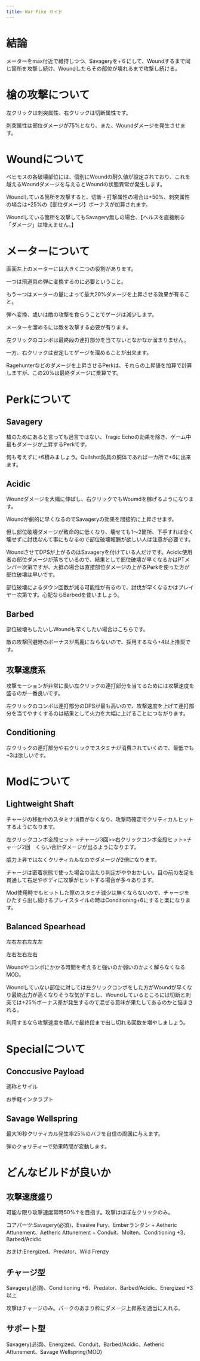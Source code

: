 ```yaml
---
title: War Pike ガイド
---
```

# 結論

メーターをmax付近で維持しつつ、Savageryを+６にして、Woundするまで同じ箇所を攻撃し続け、Woundしたらその部位が壊れるまで攻撃し続ける。

# 槍の攻撃について

左クリックは刺突属性、右クリックは切断属性です。

刺突属性は部位ダメージが75%となり、また、Woundダメージを発生させます。

# Woundについて

ベヒモスの各破壊部位には、個別にWoundの耐久値が設定されており、これを越えるWoundダメージを与えるとWoundの状態異常が発生します。

Woundしている箇所を攻撃すると、切断・打撃属性の場合は+50%、刺突属性の場合は+25%の【部位ダメージ】ボーナスが加算されます。

Woundしている箇所を攻撃してもSavagery無しの場合、【ヘルスを直接削る「ダメージ」は増えません。】

# メーターについて

画面左上のメーターには大きく二つの役割があります。

一つは飛道具の弾に変換するのに必要ということ。

もう一つはメーターの量によって最大20%ダメージを上昇させる効果が有ること。

弾へ変換、或いは敵の攻撃を食らうことでゲージは減少します。

メーターを溜めるには敵を攻撃する必要が有ります。

左クリックのコンボは最終段の連打部分を当てないとなかなか溜まりません。

一方、右クリックは安定してゲージを溜めることが出来ます。

Ragehunterなどのダメージを上昇させるPerkは、それらの上昇値を加算で計算しますが、この20%は最終ダメージに乗算です。

# Perkについて

## Savagery

槍のためにあると言っても過言ではない、Tragic Echoの効果を除き、ゲーム中最もダメージが上昇するPerkです。

何も考えずに+6積みましょう。Quilshot防具の胴体であれば一カ所で+6に出来ます。

## Acidic

Woundダメージを大幅に伸ばし、右クリックでもWoumdを稼げるようになります。

Woundが劇的に早くなるのでSavageryの効果を間接的に上昇させます。

但し部位破壊ダメージが致命的に低くなり、壊せても1～2箇所、下手すれば全く壊せずに討伐なんて事にもなるので部位破壊報酬が欲しい人は注意が必要です。

WoundさせてDPSが上がるのはSavageryを付けている人だけです。Acidic使用者の部位ダメージが落ちているので、結果として部位破壊が早くなるかはPTメンバー次第ですが、大抵の場合は直接部位ダメージの上がるPerkを使った方が部位破壊は早いです。

部位破壊によるダウン回数が減る可能性が有るので、討伐が早くなるかはプレイヤー次第です。心配ならBarbedを使いましょう。

## Barbed

部位破壊もしたいしWoundも早くしたい場合はこちらです。

敵の攻撃回避時のボーナスが馬鹿にならないので、採用するなら+4以上推奨です。

## 攻撃速度系

攻撃モーションが非常に長い左クリックの連打部分を当てるためには攻撃速度を盛るのが一番良いです。

左クリックのコンボは連打部分のDPSが最も高いので、攻撃速度を上げて連打部分を当てやすくするのは結果として火力を大幅に上げることにつながります。

## Conditioning

左クリックの連打部分や右クリックでスタミナが消費されていくので、最低でも+3は欲しいです。

# Modについて

## Lightweight Shaft

チャージの移動中のスタミナ消費がなくなり、攻撃時確定でクリティカルヒットするようになります。

左クリックコンボ全段ヒット >チャージ3回>>右クリックコンボ全段ヒット>チャージ2回　くらい合計ダメージが出るようになります。

威力上昇ではなくクリティカルなのでダメージが2倍になります。

チャージは密着状態で使った場合の当たり判定がややおかしい。目の前の左足を貫通して右足やボディに攻撃がヒットする場合が多々あります。

Mod使用時でもヒットした際のスタミナ減少は無くならないので、チャージをひたすら出し続けるプレイスタイルの時はConditioning+6にすると楽になります。

## Balanced Spearhead

左右左右左左左

左右左右左右

 Woundやコンボにかかる時間を考えると強いのか弱いのかよく解らなくなるMOD。

Woundしていない部位に対しては左クリックコンボをした方がWoundが早くなり最終出力が高くなりそうな気がするし、Woundしているところには切断と刺突では+25%ボーナス差が発生するので混ぜる意味が果たしてあるのかと悩まされる。

利用するなら攻撃速度を積んで最終段まで出し切れる回数を増やしましょう。

# Specialについて

## Conccusive Payload

通称ミサイル

お手軽インタラプト

## Savage Wellspring

最大16秒クリティカル発生率25%のバフを自信の周囲に与えます。

弾のクォリティーで効果時間が変動します。

# どんなビルドが良いか

## 攻撃速度盛り

可能な限り攻撃速度常時50%↑を目指す。攻撃はほぼ左クリックのみ。

コアパーツ:Savagery(必須)、Evasive Fury、Emberランタン + Aetheric Attunement、Aetheric Attunement + Conduit、Molten、Conditioning +3、Barbed/Acidic

おまけ:Energized、Predator、Wild Frenzy

## チャージ型

Savagery(必須)、Conditioning +6、Predator、Barbed/Acidic、Energized +3以上

攻撃はチャージのみ。パークのあまり枠にダメージ上昇系を適当に入れる。

## サポート型

Savagery(必須)、Energized、Conduit、Barbed/Acidic、Aetheric Attunement、Savage Wellspring(MOD)

